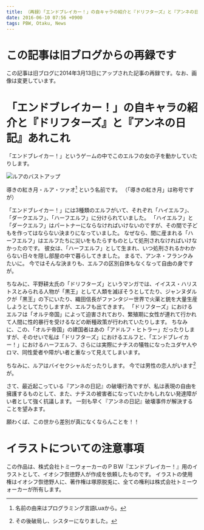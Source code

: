 ```yaml
---
title: （再録）「エンドブレイカー！」の自キャラの紹介と『ドリフターズ』と『アンネの日記』あれこれ
date: 2016-06-10 07:56 +0900
tags: PBW, Otaku, News
---
```


# この記事は旧ブログからの再録です

この記事は旧ブログに2014年3月13日にアップされた記事の再録です。なお、画像は変更しています。

# 「エンドブレイカー！」の自キャラの紹介と『ドリフターズ』と『アンネの日記』あれこれ

「エンドブレイカー！」というゲームの中でこのエルフの女の子を動かしていたりします。

![ルアのバストアップ](c28515_bust_4.jpg)

導きの紅き月・ルア・ツァオ[^1] という名前です。
（「導きの紅き月」は称号ですが）

「エンドブレイカー！」には3種類のエルフがいて、それぞれ「ハイエルフ」、「ダークエルフ」、「ハーフエルフ」に分けられていました。
「ハイエルフ」と「ダークエルフ」はパートナーにならなければいけないのですが、その間で子どもを作ってはならない決まりになっていました。
なぜなら、間に産まれる「ハーフエルフ」はエルフたちに災いをもたらすものとして処刑されなければいけなかったのです。
彼女は、「ハーフエルフ」として生まれ、いつ処刑されるかわからない日々を隠し部屋の中で暮らしてきました。
まるで、アンネ・フランクみたいに。
今ではそんな決まりも、エルフの区別自体もなくなって自由の身ですが。

ちなみに、平野耕太氏の「ドリフターズ」というマンガでは、イイスス・ハリストスとみられる人物が「黒王」として人類を滅ぼそうとしてたり、ジャンヌダルクが「黒王」の下にいたり、織田信長がファンタジー世界で火薬と銃を大量生産しようとしてたりしますが、エルフも出てきます。
「ドリフターズ」におけるエルフは「オルテ帝国」によって迫害されており、繁殖期に女性が連れて行かれて人間に性的暴行を受けるなどの断種政策が行われていたりします。
ちなみに、この、「オルテ帝国」の建国者はあの「アドルフ・ヒトラー」だったりしますが、そのせいで私は「ドリフターズ」におけるエルフと、「エンドブレイカー！」におけるハーフエルフ、さらには実際にナチスの犠牲になったユダヤ人やロマ、同性愛者や障がい者と重なって見えてしまいます。

ちなみに、ルアはバイセクシャルだったりします。
今では男性の恋人がいます[^2] が。

さて、最近起こっている『アンネの日記』の破壊行為ですが、私は表現の自由を擁護するものとして、また、ナチスの被害者になっていたかもしれない発達障がい者として強く抗議します。
一刻も早く『アンネの日記』破壊事件が解決することを望みます。

願わくば、この世から差別が真になくならんことを！！

# イラストについての注意事項

この作品は、株式会社トミーウォーカーのＰＢＷ『エンドブレイカー！』用のイラストとして、イオシフ恢徳野人が作成を依頼したものです。
イラストの使用権はイオシフ恢徳野人に、著作権は塚原脱兎に、全ての権利は株式会社トミーウォーカーが所有します。

[^1]: 名前の由来はプログラミング言語Luaから。

[^2]: その後破局し、シスターになりました。
